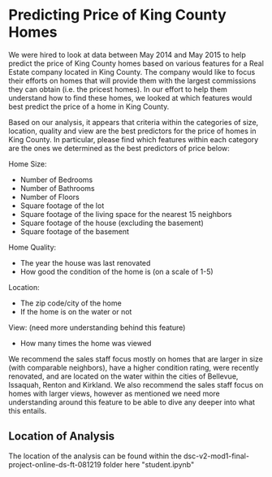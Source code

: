 # Predicting Price of King County Homes

We were hired to look at data between May 2014 and May 2015 to help predict the price of King County homes based on various features for a Real Estate company located in King County.  The company would like to focus their efforts on homes that will provide them with the largest commissions they can obtain (i.e. the pricest homes).  In our effort to help them understand how to find these homes, we looked at which features would best predict the price of a home in King County.  

Based on our analysis, it appears that criteria within the categories of size, location, quality and view are the best predictors for the price of homes in King County.  In particular, please find which features within each category are the ones we determined as the best predictors of price below: 

Home Size: 
- Number of Bedrooms
- Number of Bathrooms
- Number of Floors
- Square footage of the lot
- Square footage of the living space for the nearest 15 neighbors
- Square footage of the house (excluding the basement)
- Square footage of the basement 

Home Quality: 
- The year the house was last renovated
- How good the condition of the home is (on a scale of 1-5)

Location: 
- The zip code/city of the home 
- If the home is on the water or not

View: (need more understanding behind this feature)
- How many times the home was viewed

We recommend the sales staff focus mostly on homes that are larger in size (with comparable neighbors), have a higher condition rating, were recently renovated, and are located on the water within the cities of Bellevue, Issaquah, Renton and Kirkland.  We also recommend the sales staff focus on homes with larger views, however as mentioned we need more understanding around this feature to be able to dive any deeper into what this entails. 

## Location of Analysis
The location of the analysis can be found within the dsc-v2-mod1-final-project-online-ds-ft-081219 folder here "student.ipynb"
